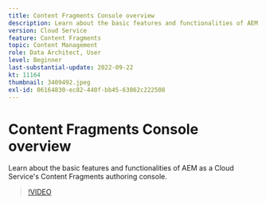 ```yaml
---
title: Content Fragments Console overview
description: Learn about the basic features and functionalities of AEM as a Cloud Service's Content Fragments authoring console.
version: Cloud Service
feature: Content Fragments
topic: Content Management
role: Data Architect, User
level: Beginner
last-substantial-update: 2022-09-22
kt: 11164
thumbnail: 3409492.jpeg
exl-id: 06164830-ec82-440f-bb45-63862c222508
---
```

# Content Fragments Console overview

Learn about the basic features and functionalities of AEM as a Cloud Service's Content Fragments authoring console.

>[!VIDEO](https://video.tv.adobe.com/v/3409492?quality=12&learn=on)
